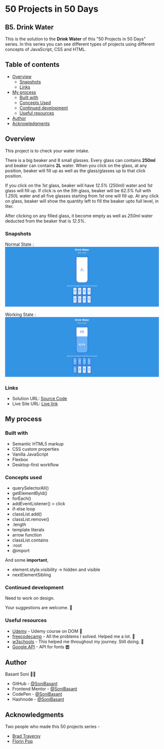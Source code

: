 # 50 Projects in 50 Days

## B5. Drink Water

This is the solution to the **Drink Water** of this "50 Projects in 50 Days" series. In this series you can see different types of projects using different concepts of JavaScript, CSS and HTML.

## Table of contents

- [Overview](#overview)
  - [Snapshots](#snapshots)
  - [Links](#links)
- [My process](#my-process)
  - [Built with](#built-with)
  - [Concepts Used](#concepts-used)
  - [Continued development](#continued-development)
  - [Useful resources](#useful-resources)
- [Author](#author)
- [Acknowledgments](#acknowledgments)

## Overview

This project is to check your water intake.

There is a big beaker and 8 small glasses. Every glass can contains **250ml** and beaker can contains **2L** water. When you click on the glass, at any position, beaker will fill up as well as the glass/glasses up to that click position.

If you click on the _1st_ glass, beaker will have _12.5%_ (250ml) water and _1st_ glass will fill up. If click is on the _5th_ glass, beaker will be _62.5%_ full with _1.250L_ water and all five glasses starting from _1st_ one will fill up. At any click on glass, beaker will show the quantity left to fill the beaker upto full level, in liter.

After clicking on any filled glass, it become empty as well as _250ml_ water deducted from the beaker that is _12.5%_.

### Snapshots

Normal State :
![Drink Water](Images/Drink-water-snap-1.png)

Working State :
![Drink Water](Images/Drink-water-snap-2.png)

### Links

- Solution URL: [Source Code](https://github.com/SoniBasant/50-Projects-on-JS-DOM/tree/main/B5.%20Drink%20Water)
- Live Site URL: [Live link](https://sonibasant.github.io/50-Projects-on-JS-DOM/B5.%20Drink%20Water/drinkWater.html)

## My process

### Built with

- Semantic HTML5 markup
- CSS custom properties
- Vanilla JavaScript
- Flexbox
- Desktop-first workflow

### Concepts used

- querySelectorAll()
- getElementById()
- forEach()
- addEventListener() > click
- if-else loop
- classList.add()
- classList.remove()
- .length
- template literals
- arrow function
- classList.contains
- :root
- @import

And some **important**,

- element.style.visibility -> hidden and visible
- nextElementSibling

### Continued development

Need to work on design.

Your suggestions are welcome. 🙌

### Useful resources

- [Udemy](https://www.udemy.com/course/50-projects-50-days/) - Udemy course on DOM 🤝
- [freecodecamp](https://www.freecodecamp.org/) - All the problems I solved. Helped me a lot. 🙌
- [w3schools](https://www.w3schools.com) - This helped me throughout my journey. Still doing. 🙂
- [Google API](https://fonts.googleapis.com/css?family=Montserrat:wght@400;600&display=swap) - API for fonts 🆎

## Author

Basant Soni 👨‍💻

- GitHub - [@SoniBasant](https://github.com/SoniBasant)
- Frontend Mentor - [@SoniBasant](https://www.frontendmentor.io/profile/SoniBasant)
- CodePen - [@SoniBasant](https://codepen.io/sonibasant)
- Hashnode - [@SoniBasant](https://sonibasant.hashnode.dev/)

## Acknowledgments

Two people who made this 50 projects series -

- [Brad Traversy](https://github.com/bradtraversy)
- [Florin Pop](https://github.com/florinpop17)
